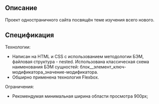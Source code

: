 ## Описание
Проект одностраничного сайта посвящён теме изучения всего нового.

## Спецификация
Технологии:
* Написан на HTML и CSS с использованием методологии БЭМ, файловая структура - nested. Использована классическая схема наименования БЭМ сущностей: блок__элемент_ключ-модификатора_значение-модификатора. 
* Обширно применена технология Flexbox. 

Ограничения:
* Рекомендумая минимальная ширина области просмотра 900px;
